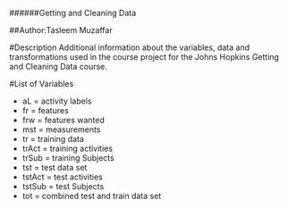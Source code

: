 ######Getting and Cleaning Data

##Author:Tasleem Muzaffar

#Description
Additional information about the variables, data and transformations used in the course project for the Johns Hopkins Getting and Cleaning Data course.

#List of Variables
- aL = activity labels
- fr = features
- frw = features wanted
- mst = measurements
- tr = training data
- trAct = training activities
- trSub = training Subjects
- tst = test data set
- tstAct = test activities
- tstSub = test Subjects
- tot = combined test and train data set
 

